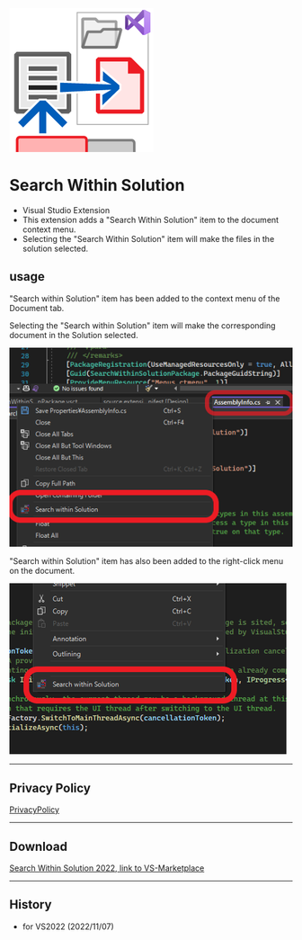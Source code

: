 ![app](./app.png)

# Search Within Solution

- Visual Studio Extension
- This extension adds a "Search Within Solution" item to the document context menu.
- Selecting the "Search Within Solution" item will make the files in the solution selected.


## usage

"Search within Solution" item has been added to the context menu of the Document tab.

Selecting the "Search within Solution" item will make the corresponding document in the Solution selected.


![PrivacyPolicy](./a.png)

"Search within Solution" item has also been added to the right-click menu on the document.

![PrivacyPolicy](./b.png)

---

## Privacy Policy

[PrivacyPolicy](./privacypolicy.md)

---

## Download 


[Search Within Solution 2022, link to VS-Marketplace](https://marketplace.visualstudio.com/items?itemName=ChisatoK.SearchWithinSolution2022)


---

## History

- for VS2022 (2022/11/07)


